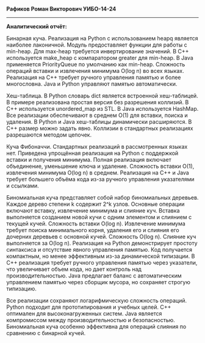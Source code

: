 __**Рафиков Роман Викторович УИБО-14-24**__
__________________________________________________________

 **Аналитический отчёт:**


 Бинарная куча. Реализация на Python с использованием heapq является наиболее лаконичной. Модуль предоставляет функции для работы с min-heap. Для max-heap требуется инвертирование значений. В C++ используется make_heap с компаратором greater для min-heap. В Java применяется PriorityQueue по умолчанию как min-heap. Сложность операций вставки и извлечения минимума O(log n) во всех языках. Реализация на C++ требует ручного управления памятью и более многословна. Java и Python управляют памятью автоматически.

 Хеш-таблица. В Python словарь dict является встроенной хеш-таблицей. В примере реализована простая версия без разрешения коллизий. В C++ используется unordered_map из STL. В Java используется HashMap. Все реализации обеспечивают в среднем O(1) для вставки, поиска и удаления. В Python и Java хеш-таблицы динамически расширяются. В C++ размер можно задать явно. Коллизии в стандартных реализациях разрешаются методом цепочек.

 Куча Фибоначчи. Стандартных реализаций в рассмотренных языках нет. Приведена упрощённая реализация на Python с поддержкой вставки и получения минимума. Полная реализация включает объединение, уменьшение ключа и удаление. Сложность вставки O(1), извлечения минимума O(log n) в среднем. Реализация на C++ и Java требует большего объёма кода из-за ручного управления указателями и ссылками.

 Биномиальная куча представляет собой набор биномиальных деревьев. Каждое дерево степени k содержит 2^k узлов. Основные операции включают вставку, извлечение минимума и слияние куч. Вставка выполняется созданием новой кучи с одним элементом и слиянием с текущей кучей. Сложность вставки O(log n). Извлечение минимума требует поиска минимального корня, удаления его и слияния его дочерних деревьев с основной кучей. Сложность O(log n). Слияние куч выполняется за O(log n).
Реализация на Python демонстрирует простоту синтаксиса и отсутствие явного управления памятью. Код получается компактным, но менее эффективным из-за динамической типизации. В C++ реализация требует ручного управления памятью через указатели, что увеличивает объем кода, но дает контроль над производительностью. Java предлагает баланс с автоматическим управлением памятью через сборщик мусора, но сохраняет строгую типизацию.

Все реализации сохраняют логарифмическую сложность операций. Python подходит для прототипирования и учебных целей. C++ оптимален для высоконагруженных систем. Java является компромиссом между производительностью и безопасностью. Биномиальная куча особенно эффективна для операций слияния по сравнению с бинарной кучей.
